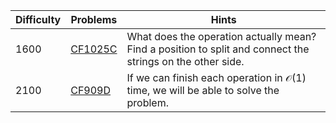 | Difficulty | Problems | Hints |
| -------- | -------- | -------- |
| 1600 | [CF1025C](https://codeforces.com/problemset/problem/1025/C) | What does the operation actually mean? Find a position to split and connect the strings on the other side. |
| 2100 | [CF909D](https://codeforces.com/problemset/problem/909/D) | If we can finish each operation in $\mathcal{O}(1)$ time, we will be able to solve the problem. |
